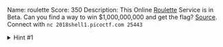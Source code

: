 Name: roulette
Score: 350
Description: This Online <a href='//2018shell1.picoctf.com/static/191a3b6cb7dd34093f5d660ffa07b570/roulette'>Roulette</a> Service is in Beta. Can you find a way to win $1,000,000,000 and get the flag? <a href='//2018shell1.picoctf.com/static/191a3b6cb7dd34093f5d660ffa07b570/roulette.c'>Source</a>. Connect with <code>nc 2018shell1.picoctf.com 25443</code>
<details><summary>Hint #1</summary>There are 2 bugs!</details>